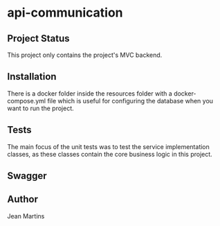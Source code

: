 # api-communication


## Project Status
This project only contains the project's MVC backend.

## Installation
There is a docker folder inside the resources folder with a docker-compose.yml file which is useful for configuring the database when you want to run the project.

## Tests
The main focus of the unit tests was to test the service implementation classes, as these classes contain the core business logic in this project.

## Swagger


## Author
Jean Martins
